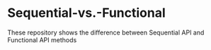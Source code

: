 # Sequential-vs.-Functional
These repository shows the difference between Sequential API and Functional API methods
